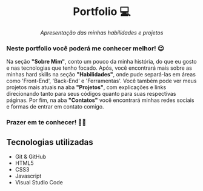 <h1 align="center">Portfolio 💻</h1>

_<p align="center">Apresentação das minhas habilidades e projetos</p>_

### Neste **portfolio** você poderá me conhecer melhor! 😉

Na seção **"Sobre Mim"**, conto um pouco da minha história, do que eu gosto e nas tecnologias que tenho focado. Após, você encontrará mais sobre as minhas hard skills na seção **"Habilidades"**, onde pude separá-las em áreas como 'Front-End', 'Back-End' e 'Ferramentas'. Você também pode ver meus projetos mais atuais na aba **"Projetos"**, com explicações e links direcionando tanto para seus códigos quanto para suas respectivas páginas. Por fim, na aba **"Contatos"** você encontrará minhas redes sociais e formas de entrar em contato comigo. 

### Prazer em te conhecer! 👋🏻

<!-- Para conhecer a aplicação, clique aqui: [ImaPay - site](https://imapay.netlify.app/) -->

## Tecnologias utilizadas

- Git & GitHub
- HTML5
- CSS3
- Javascript
- Visual Studio Code
